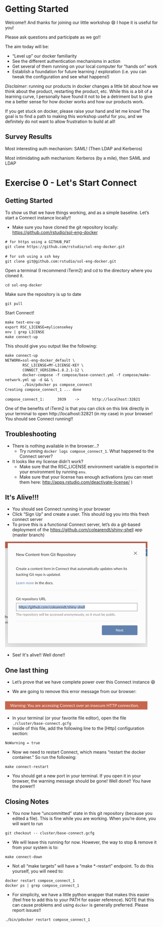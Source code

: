 # Getting Started

Welcome!! And thanks for joining our little workshop :smile: I hope it is
useful for you!

Please ask questions and participate as we go!!

The aim today will be:
- “Level up” our docker familiarity
- See the different authentication mechanisms in action
- Get several of them running on your local computer for “hands on” work
- Establish a foundation for future learning / exploration (i.e. you can tweak
  the configuration and see what happens!)

_Disclaimer_: running our products in docker changes a little bit about how we
think about the product, restarting the product, etc. While this is a bit of a
learning curve, I personally have found it not to be a detriment but to give me
a better sense for how docker works and how our products work.

If you get stuck on docker, please raise your hand and let me know! The goal is
to find a path to making this workshop useful for you, and we definitely do not
want to allow frustration to build at all!

## Survey Results

Most interesting auth mechanism: SAML! (Then LDAP and Kerberos)

Most intimidating auth mechanism: Kerberos (by a mile), then SAML and LDAP

# Exercise 0 - Let's Start Connect

## Getting Started

To show us that we have things working, and as a simple baseline. Let’s start a
Connect instance locally!!

- Make sure you have cloned the git repository locally:
  https://github.com/rstudio/sol-eng-docker

```
# for https using a GITHUB_PAT
git clone https://github.com/rstudio/sol-eng-docker.git

# for ssh using a ssh key
git clone git@github.com:rstudio/sol-eng-docker.git
```

Open a terminal (I recommend iTerm2) and cd to the directory where you cloned
it. 

```
cd sol-eng-docker
```

Make sure the repository is up to date

```
git pull
```

Start Connect!

```
make test-env-up
export RSC_LICENSE=mylicensekey
env | grep LICENSE
make connect-up
```

This should give you output like the following:
```
make connect-up
NETWORK=sol-eng-docker_default \
        RSC_LICENSE=MY-LICENSE-KEY \
        CONNECT_VERSION=1.8.2.1-12 \
        docker-compose -f compose/base-connect.yml -f compose/make-network.yml up -d && \
        ./bin/pdocker ps compose_connect
Creating compose_connect_1 ... done

compose_connect_1:      3939    ->      http://localhost:32821
```

One of the benefits of iTerm2 is that you can click on this link directly in
your terminal to open http://localhost:32821 (in my case) in your browser! You
should see Connect running!!

## Troubleshooting
- There is nothing available in the browser…?
    - Try running `docker logs compose_connect_1`. What happened to the Connect
      server?
- It looks like my license didn’t work?
    - Make sure that the RSC_LICENSE environment variable is exported in your
      environment by running `env`.
    - Make sure that your license has enough activations (you can reset them
      here: http://apps.rstudio.com/deactivate-license/ )

## It's Alive!!!

- You should see Connect running in your browser
- Click “Sign Up” and create a user. This should log you into this fresh
  connect server
- To prove this is a functional Connect server, let’s do a git-based deployment
  of the https://github.com/colearendt/shiny-shell app (master branch)

<img src='img/get_started_git_deploy.png' />

- See! It's alive!! Well done!!

## One last thing

- Let’s prove that we have complete power over this Connect instance :smile:

- We are going to remove this error message from our browser:

<img src='img/get_started_http_warning.png' />

- In your terminal (or your favorite file editor), open the file
  `./cluster/base-connect.gcfg`
- Inside of this file, add the following line to the [Http] configuration
  section:

```
NoWarning = true
```

- Now we need to restart Connect, which means “restart the docker container.”
  So run the following:

```
make connect-restart
```
- You should get a new port in your terminal. If you open it in your browser,
  the warning message should be gone! Well done!! You have the power!!

## Closing Notes

- You now have “uncommitted” state in this git repository (because you edited a
  file). This is fine while you are working. When you’re done, you will want to
  run

```
git checkout -- cluster/base-connect.gcfg
```

- We will leave this running for now. However, the way to stop & remove it from
  your system is to:

```
make connect-down
```

- Not all “make targets” will have a “make \*-restart” endpoint. To do this
  yourself, you will need to:

```
docker restart compose_connect_1
docker ps | grep compose_connect_1
```

- For simplicity, we have a little python wrapper that makes this easier (feel
  free to add this to your PATH for easier reference). NOTE that this can cause
  problems and using `docker` is generally preferred. Please report issues!!

```
./bin/pdocker restart compose_connect_1
```


